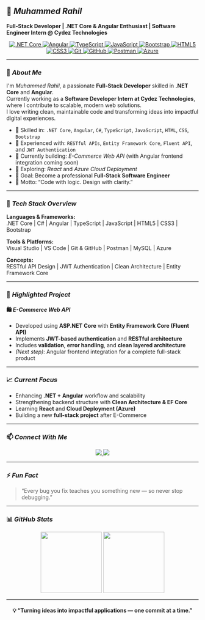 ## 🌟 *Muhammed Rahil*

**Full-Stack Developer | .NET Core & Angular Enthusiast | Software Engineer Intern @ Cydez Technologies**  

<p align="center">
  <a href="https://dotnet.microsoft.com/" target="_blank">
    <img src="https://img.shields.io/badge/.NET_Core-512BD4?style=for-the-badge&logo=dotnet&logoColor=white" alt=".NET Core" />
  </a>
  <a href="https://angular.io/" target="_blank">
    <img src="https://img.shields.io/badge/Angular-DD0031?style=for-the-badge&logo=angular&logoColor=white" alt="Angular" />
  </a>
  <a href="https://www.typescriptlang.org/" target="_blank">
    <img src="https://img.shields.io/badge/TypeScript-007ACC?style=for-the-badge&logo=typescript&logoColor=white" alt="TypeScript" />
  </a>
  <a href="https://developer.mozilla.org/en-US/docs/Web/JavaScript" target="_blank">
    <img src="https://img.shields.io/badge/JavaScript-F7DF1E?style=for-the-badge&logo=javascript&logoColor=black" alt="JavaScript" />
  </a>
  <a href="https://getbootstrap.com/" target="_blank">
    <img src="https://img.shields.io/badge/Bootstrap-7952B3?style=for-the-badge&logo=bootstrap&logoColor=white" alt="Bootstrap" />
  </a>
  <a href="https://www.w3.org/html/" target="_blank">
    <img src="https://img.shields.io/badge/HTML5-E34F26?style=for-the-badge&logo=html5&logoColor=white" alt="HTML5" />
  </a>
  <a href="https://www.w3.org/Style/CSS/" target="_blank">
    <img src="https://img.shields.io/badge/CSS3-1572B6?style=for-the-badge&logo=css3&logoColor=white" alt="CSS3" />
  </a>
  <a href="https://git-scm.com/" target="_blank">
    <img src="https://img.shields.io/badge/Git-F05032?style=for-the-badge&logo=git&logoColor=white" alt="Git" />
  </a>
  <a href="https://github.com/" target="_blank">
    <img src="https://img.shields.io/badge/GitHub-181717?style=for-the-badge&logo=github&logoColor=white" alt="GitHub" />
  </a>
  <a href="https://postman.com/" target="_blank">
    <img src="https://img.shields.io/badge/Postman-FF6C37?style=for-the-badge&logo=postman&logoColor=white" alt="Postman" />
  </a>
  <a href="https://azure.microsoft.com/" target="_blank">
    <img src="https://img.shields.io/badge/Azure-0078D4?style=for-the-badge&logo=microsoftazure&logoColor=white" alt="Azure" />
  </a>
</p>

---

### 👋 *About Me*
I'm *Muhammed Rahil*, a passionate **Full-Stack Developer** skilled in **.NET Core** and **Angular**.  
Currently working as a **Software Developer Intern at Cydez Technologies**, where I contribute to scalable, modern web solutions.  
I love writing clean, maintainable code and transforming ideas into impactful digital experiences.

- 🧠 Skilled in: `.NET Core`, `Angular`, `C#`, `TypeScript`, `JavaScript`, `HTML`, `CSS`, `Bootstrap`  
- 🧩 Experienced with: `RESTful APIs`, `Entity Framework Core`, `Fluent API`, and `JWT Authentication`  
- 🚀 Currently building: *E-Commerce Web API* (with Angular frontend integration coming soon)  
- 🌱 Exploring: *React* and *Azure Cloud Deployment*  
- 🎯 Goal: Become a professional **Full-Stack Software Engineer**  
- 💬 Motto: “Code with logic. Design with clarity.”  

---

### 🧰 *Tech Stack Overview*

**Languages & Frameworks:**  
.NET Core | C# | Angular | TypeScript | JavaScript | HTML5 | CSS3 | Bootstrap  

**Tools & Platforms:**  
Visual Studio | VS Code | Git & GitHub | Postman | MySQL | Azure  

**Concepts:**  
RESTful API Design | JWT Authentication | Clean Architecture | Entity Framework Core  

---

### 🚀 *Highlighted Project*

#### 🛍️ *E-Commerce Web API*
- Developed using **ASP.NET Core** with **Entity Framework Core (Fluent API)**  
- Implements **JWT-based authentication** and **RESTful architecture**  
- Includes **validation**, **error handling**, and **clean layered architecture**  
- *(Next step)*: Angular frontend integration for a complete full-stack product  

---

### 📈 *Current Focus*
- Enhancing **.NET + Angular** workflow and scalability  
- Strengthening backend structure with **Clean Architecture & EF Core**  
- Learning **React** and **Cloud Deployment (Azure)**  
- Building a new **full-stack project** after E-Commerce  

---

### 📫 *Connect With Me*

<p align="center">
  <a href="mailto:muhammedrahil471@gmail.com">
    <img src="https://img.shields.io/badge/Gmail-D14836?style=for-the-badge&logo=gmail&logoColor=white"/>
  </a>
  <a href="https://www.linkedin.com/in/muhammedrahil/">
    <img src="https://img.shields.io/badge/LinkedIn-0077B5?style=for-the-badge&logo=linkedin&logoColor=white"/>
  </a>
</p>

---

### ⚡ *Fun Fact*
> “Every bug you fix teaches you something new — so never stop debugging.”

---

### 📊 *GitHub Stats*
<p align="center">
  <img height="160em" src="https://github-readme-stats.vercel.app/api?username=muhammedrahil&show_icons=true&theme=github_dark&hide_border=true&count_private=true" />
  <img height="160em" src="https://github-readme-stats.vercel.app/api/top-langs/?username=muhammedrahil&layout=compact&theme=github_dark&hide_border=true" />
</p>

---

<h4 align="center">💡 “Turning ideas into impactful applications — one commit at a time.”</h4>
